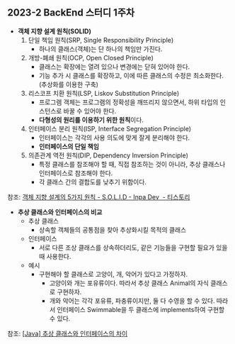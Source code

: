 ## 2023-2 BackEnd 스터디 1주차

- **객체 지향 설계 원칙(SOLID)**
    1. 단일 책임 원칙(SRP, Single Responsibility Principle)
        - 하나의 클래스(객체)는 단 하나의 책임만 가진다.
    2. 개방-폐쇄 원칙(OCP, Open Closed Principle)
        - 클래스는 확장에는 열려 있으나 변경에는 닫혀 있어야 한다.
        - 기능 추가 시 클래스를 확장하고, 이에 따른 클래스의 수정은 최소화한다. (추상화를 이용한 구축)
    3. 리스코프 치환 원칙(LSP, Liskov Substitution Principle)
        - 프로그렘 객체는 프로그램의 정확성을 깨뜨리지 않으면서, 하위 타입의 인스턴스로 바꿀 수 있어야 한다.
        - **다형성의 원리를 이용하기 위한 원칙**이다.
    4. 인터페이스 분리 원칙(ISP, Interface Segregation Principle)
        - 인터페이스는 각각의 사용 의도에 맞게 잘게 분리해야 한다.
        - **인터페이스의 단일 책임**
    5. 의존관계 역전 원칙(DIP, Dependency Inversion Principle)
        - 특정 클래스를 참조해야 할 때, 직접 참조하는 것이 아니라, 추상 클래스나 인터페이스로 참조해야 한다.
        - 각 클래스 간의 결합도를 낮추기 위함이다.

참조: [객체 지향 설계의 5가지 원칙 - S.O.L.I.D - Inpa Dev ‍ - 티스토리](https://inpa.tistory.com/entry/OOP-%F0%9F%92%A0-%EA%B0%9D%EC%B2%B4-%EC%A7%80%ED%96%A5-%EC%84%A4%EA%B3%84%EC%9D%98-5%EA%B0%80%EC%A7%80-%EC%9B%90%EC%B9%99-SOLID#thankYou)

- **추상 클래스와 인터페이스의 비교**
    - 추상 클래스
        - 상속할 객체들의 공통점을 찾아 추상화시킬 목적의 클래스
    - 인터페이스
        - 서로 다른 조상 클래스를 상속하더리도, 같은 기능들을 구현할 필요가 있을 때 사용한다.
    - 예시
        - 구현해야 할 클래스로 고양이, 개, 악어가 있다고 가정하자.
            - 고양이와 개는 포유류이다. 따라서 추상 클래스 Animal의 자식 클래스로 구현하자.
            - 개와 악어는 각각 포유류, 파충류이지만, 둘 다 수영을 할 수 있다. 따라서 인터페이스 Swimmable을 두 클래스에 implements하여 구현할 수 있다.


참조: [[Java] 추상 클래스와 인터페이스의 차이](https://velog.io/@new_wisdom/Java-%EC%B6%94%EC%83%81-%ED%81%B4%EB%9E%98%EC%8A%A4%EC%99%80-%EC%9D%B8%ED%84%B0%ED%8E%98%EC%9D%B4%EC%8A%A4%EC%9D%98-%EC%B0%A8%EC%9D%B4)